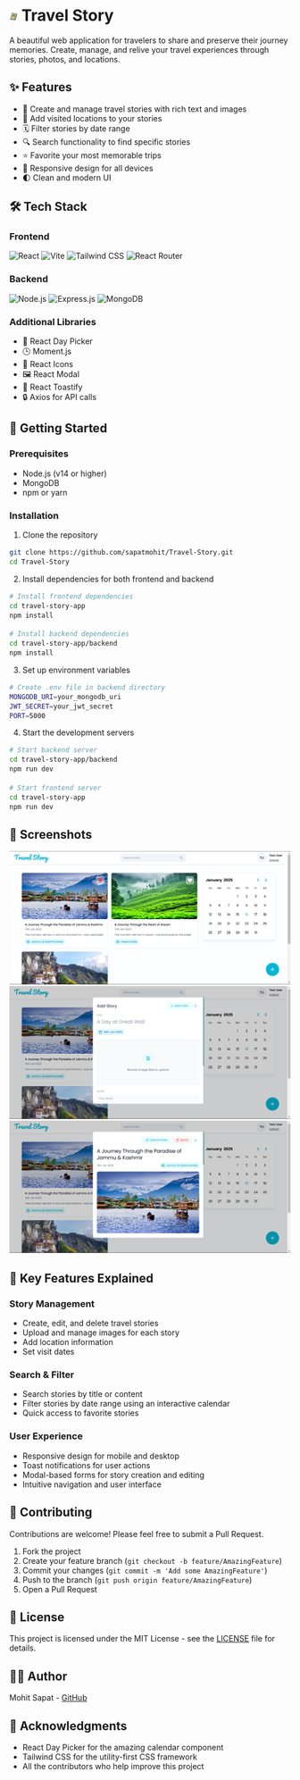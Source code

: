 # <img src="/travel-story-app/public/favicon.png" alt="logo" width="15px"/> Travel Story

A beautiful web application for travelers to share and preserve their journey memories. Create, manage, and relive your travel experiences through stories, photos, and locations.

## ✨ Features

- 📝 Create and manage travel stories with rich text and images
- 📍 Add visited locations to your stories
- 🗓️ Filter stories by date range
- 🔍 Search functionality to find specific stories
- ⭐ Favorite your most memorable trips
- 📱 Responsive design for all devices
- 🌓 Clean and modern UI

## 🛠️ Tech Stack

### Frontend

![React](https://img.shields.io/badge/React-20232A?style=for-the-badge&logo=react&logoColor=61DAFB)
![Vite](https://img.shields.io/badge/Vite-B73BFE?style=for-the-badge&logo=vite&logoColor=FFD62E)
![Tailwind CSS](https://img.shields.io/badge/Tailwind_CSS-38B2AC?style=for-the-badge&logo=tailwind-css&logoColor=white)
![React Router](https://img.shields.io/badge/React_Router-CA4245?style=for-the-badge&logo=react-router&logoColor=white)

### Backend

![Node.js](https://img.shields.io/badge/Node.js-339933?style=for-the-badge&logo=nodedotjs&logoColor=white)
![Express.js](https://img.shields.io/badge/Express.js-000000?style=for-the-badge&logo=express&logoColor=white)
![MongoDB](https://img.shields.io/badge/MongoDB-4EA94B?style=for-the-badge&logo=mongodb&logoColor=white)

### Additional Libraries

- 📅 React Day Picker
- 🕒 Moment.js
- 🎨 React Icons
- 🖼️ React Modal
- 🍞 React Toastify
- 🔒 Axios for API calls

## 🚀 Getting Started

### Prerequisites

- Node.js (v14 or higher)
- MongoDB
- npm or yarn

### Installation

1. Clone the repository

```bash
git clone https://github.com/sapatmohit/Travel-Story.git
cd Travel-Story
```

2. Install dependencies for both frontend and backend

```bash
# Install frontend dependencies
cd travel-story-app
npm install

# Install backend dependencies
cd travel-story-app/backend
npm install
```

3. Set up environment variables

```bash
# Create .env file in backend directory
MONGODB_URI=your_mongodb_uri
JWT_SECRET=your_jwt_secret
PORT=5000
```

4. Start the development servers

```bash
# Start backend server
cd travel-story-app/backend
npm run dev

# Start frontend server
cd travel-story-app
npm run dev
```

## 📸 Screenshots

![Dashboard](/Screenshots/dashboard.png)
![Add Story](/Screenshots/addStory.png)
![Story View](/Screenshots/viewStory.png)

## 🌟 Key Features Explained

### Story Management

- Create, edit, and delete travel stories
- Upload and manage images for each story
- Add location information
- Set visit dates

### Search & Filter

- Search stories by title or content
- Filter stories by date range using an interactive calendar
- Quick access to favorite stories

### User Experience

- Responsive design for mobile and desktop
- Toast notifications for user actions
- Modal-based forms for story creation and editing
- Intuitive navigation and user interface

## 🤝 Contributing

Contributions are welcome! Please feel free to submit a Pull Request.

1. Fork the project
2. Create your feature branch (`git checkout -b feature/AmazingFeature`)
3. Commit your changes (`git commit -m 'Add some AmazingFeature'`)
4. Push to the branch (`git push origin feature/AmazingFeature`)
5. Open a Pull Request

## 📝 License

This project is licensed under the MIT License - see the [LICENSE](LICENSE) file for details.

## 👨‍💻 Author

Mohit Sapat - [GitHub](https://github.com/sapatmohit)

## 🙏 Acknowledgments

- React Day Picker for the amazing calendar component
- Tailwind CSS for the utility-first CSS framework
- All the contributors who help improve this project
